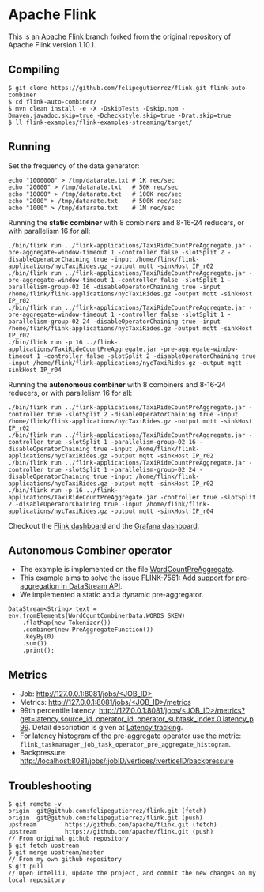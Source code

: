 # Apache Flink

This is an [Apache Flink](https://github.com/apache/flink) branch forked from the original repository of Apache Flink version 1.10.1.

## Compiling

```
$ git clone https://github.com/felipegutierrez/flink.git flink-auto-combiner
$ cd flink-auto-combiner/
$ mvn clean install -e -X -DskipTests -Dskip.npm -Dmaven.javadoc.skip=true -Dcheckstyle.skip=true -Drat.skip=true
$ ll flink-examples/flink-examples-streaming/target/
```

## Running

Set the frequency of the data generator:
```
echo "1000000" > /tmp/datarate.txt # 1K rec/sec
echo "20000" > /tmp/datarate.txt   # 50K rec/sec
echo "10000" > /tmp/datarate.txt   # 100K rec/sec
echo "2000" > /tmp/datarate.txt    # 500K rec/sec
echo "1000" > /tmp/datarate.txt    # 1M rec/sec
```
Running the **static combiner** with 8 combiners and 8-16-24 reducers, or with parallelism 16 for all:
```
./bin/flink run ../flink-applications/TaxiRideCountPreAggregate.jar -pre-aggregate-window-timeout 1 -controller false -slotSplit 2 -disableOperatorChaining true -input /home/flink/flink-applications/nycTaxiRides.gz -output mqtt -sinkHost IP_r02
./bin/flink run ../flink-applications/TaxiRideCountPreAggregate.jar -pre-aggregate-window-timeout 1 -controller false -slotSplit 1 -parallelism-group-02 16 -disableOperatorChaining true -input /home/flink/flink-applications/nycTaxiRides.gz -output mqtt -sinkHost IP_r02
./bin/flink run ../flink-applications/TaxiRideCountPreAggregate.jar -pre-aggregate-window-timeout 1 -controller false -slotSplit 1 -parallelism-group-02 24 -disableOperatorChaining true -input /home/flink/flink-applications/nycTaxiRides.gz -output mqtt -sinkHost IP_r02
./bin/flink run -p 16 ../flink-applications/TaxiRideCountPreAggregate.jar -pre-aggregate-window-timeout 1 -controller false -slotSplit 2 -disableOperatorChaining true -input /home/flink/flink-applications/nycTaxiRides.gz -output mqtt -sinkHost IP_r04
```
Running the **autonomous combiner** with 8 combiners and 8-16-24 reducers, or with parallelism 16 for all:
```
./bin/flink run ../flink-applications/TaxiRideCountPreAggregate.jar -controller true -slotSplit 2 -disableOperatorChaining true -input /home/flink/flink-applications/nycTaxiRides.gz -output mqtt -sinkHost IP_r02
./bin/flink run ../flink-applications/TaxiRideCountPreAggregate.jar -controller true -slotSplit 1 -parallelism-group-02 16 -disableOperatorChaining true -input /home/flink/flink-applications/nycTaxiRides.gz -output mqtt -sinkHost IP_r02
./bin/flink run ../flink-applications/TaxiRideCountPreAggregate.jar -controller true -slotSplit 1 -parallelism-group-02 24 -disableOperatorChaining true -input /home/flink/flink-applications/nycTaxiRides.gz -output mqtt -sinkHost IP_r02
./bin/flink run -p 16 ../flink-applications/TaxiRideCountPreAggregate.jar -controller true -slotSplit 2 -disableOperatorChaining true -input /home/flink/flink-applications/nycTaxiRides.gz -output mqtt -sinkHost IP_r04
```

Checkout the [Flink dashboard](http://127.0.0.1:8081/) and the [Grafana dashboard](http://127.0.0.1:3000/).

## Autonomous Combiner operator
 - The example is implemented on the file [WordCountPreAggregate](flink-examples/flink-examples-streaming/src/main/java/org/apache/flink/streaming/examples/aggregate/WordCountPreAggregate.java).
 - This example aims to solve the issue [FLINK-7561: Add support for pre-aggregation in DataStream API](https://issues.apache.org/jira/browse/FLINK-7561).
 - We implemented a static and a dynamic pre-aggregator.

```
DataStream<String> text = env.fromElements(WordCountCombinerData.WORDS_SKEW)
	.flatMap(new Tokenizer())
	.combiner(new PreAggregateFunction())
	.keyBy(0)
	.sum(1)
	.print();
```

## Metrics

 - Job: [http://127.0.0.1:8081/jobs/<JOB_ID>](http://127.0.0.1:8081/jobs/<JOB_ID>)
 - Metrics: [http://127.0.0.1:8081/jobs/<JOB_ID>/metrics](http://127.0.0.1:8081/jobs/<JOB_ID>/metrics)
 - 99th percentile latency: [http://127.0.0.1:8081/jobs/<JOB_ID>/metrics?get=latency.source_id.<ID>.operator_id.<UID>.operator_subtask_index.0.latency_p99](http://127.0.0.1:8081/jobs/<JOB_ID>/metrics?get=latency.source_id.<ID>.operator_id.<UID>.operator_subtask_index.0.latency_p99). Detail description is given at [Latency tracking](https://ci.apache.org/projects/flink/flink-docs-stable/monitoring/metrics.html#latency-tracking).
 - For latency histogram of the pre-aggregate operator use the metric: `flink_taskmanager_job_task_operator_pre_aggregate_histogram`.
 - Backpressure: [http://localhost:8081/jobs/:jobID/vertices/:verticeID/backpressure](http://localhost:8081/jobs/:jobID/vertices/:verticeID/backpressure)

## Troubleshooting
```
$ git remote -v
origin  git@github.com:felipegutierrez/flink.git (fetch)
origin  git@github.com:felipegutierrez/flink.git (push)
upstream        https://github.com/apache/flink.git (fetch)
upstream        https://github.com/apache/flink.git (push)
// From original github repository
$ git fetch upstream
$ git merge upstream/master
// From my own github repository
$ git pull
// Open IntelliJ, update the project, and commit the new changes on my local repository
```


